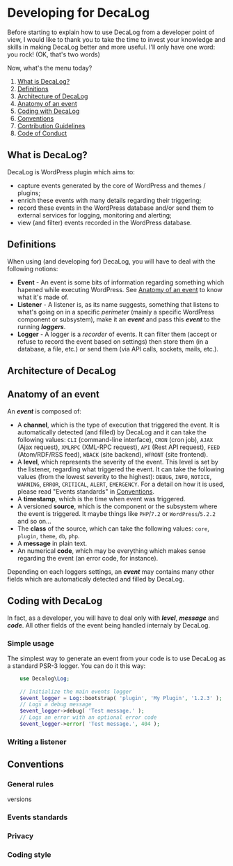 # Developing for DecaLog

Before starting to explain how to use DecaLog from a developer point of view, I would like to thank you to take the time to invest your knowledge and skills in making DecaLog better and more useful. I'll only have one word: you rock! (OK, that's two words)

Now, what's the menu today?

1. [What is DecaLog?](#what-is-decalog)
2. [Definitions](#definitions)
3. [Architecture of DecaLog](#architecture-of-decalog)
4. [Anatomy of an event](#anatomy-of-an-event)
5. [Coding with DecaLog](#coding-with-decalog)
6. [Conventions](#conventions)
7. [Contribution Guidelines](/CONTRIBUTING.md)
8. [Code of Conduct](/CODE_OF_CONDUCT.md)

## What is DecaLog?
DecaLog is WordPress plugin which aims to:
- capture events generated by the core of WordPress and themes / plugins;
- enrich these events with many details regarding their triggering;
- record these events in the WordPress database and/or send them to external services for logging, monitoring and alerting;
- view (and filter) events recorded in the WordPress database.

## Definitions
When using (and developing for) DecaLog, you will have to deal with the following notions:
- __Event__ - An event is some bits of information regarding something which hapened while executing WordPress. See [Anatomy of an event](#anatomy-of-an-event) to know what it's made of.
- __Listener__ - A listener is, as its name suggests, something that listens to what's going on in a specific _perimeter_ (mainly a specific WordPress component or subsystem), make it an ___event___ and pass this ___event___ to the running ___loggers___.
- __Logger__ - A logger is a _recorder_ of events. It can filter them (accept or refuse to record the event based on settings) then store them (in a database, a file, etc.) or send them (via API calls, sockets, mails, etc.).

## Architecture of DecaLog

## Anatomy of an event
An ___event___ is composed of:
- A __channel__, which is the type of execution that triggered the event. It is automatically detected (and filled) by DecaLog and it can take the following values: `CLI` (command-line interface), `CRON` (cron job), `AJAX` (Ajax request), `XMLRPC` (XML-RPC request), `API` (Rest API request), `FEED` (Atom/RDF/RSS feed), `WBACK` (site backend), `WFRONT` (site frontend).
- A __level__, which represents the severity of the event. This level is set by the listener, regarding what triggered the event. It can take the following values (from the lowest severity to the highest): `DEBUG`, `INFO`, `NOTICE`, `WARNING`, `ERROR`, `CRITICAL`, `ALERT`, `EMERGENCY`. For a detail on how it is used, please read "Events standards" in [Conventions](#conventions).
- A __timestamp__, which is the time when event was triggered.
- A versioned __source__, which is the component or the subsystem where the event is triggered. It maybe things like `PHP`/`7.2` or `WordPress`/`5.2.2` and so on...
- The __class__ of the source, which can take the following values: `core`, `plugin`, `theme`, `db`, `php`.
- A __message__ in plain text.
- An numerical __code__, which may be everything which makes sense regarding the event (an error code, for instance).

Depending on each loggers settings, an ___event___ may contains many other fields which are automaticaly detected and filled by DecaLog.


## Coding with DecaLog
In fact, as a developer, you will have to deal only with ___level___, ___message___ and ___code___. All other fields of the event being handled internaly by DecaLog.

### Simple usage
The simplest way to generate an event from your code is to use DecaLog as a standard PSR-3 logger. You can do it this way:
```php
    use Decalog\Log;
    
    // Initialize the main events logger
    $event_logger = Log::bootstrap( 'plugin', 'My Plugin', '1.2.3' );
    // Logs a debug message
    $event_logger->debug( 'Test message.' );
    // Logs an error with an optional error code
    $event_logger->error( 'Test message.', 404 );

```


### Writing a listener

## Conventions

### General rules
versions

### Events standards

### Privacy

### Coding style
